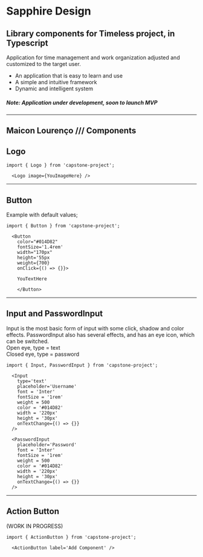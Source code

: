 # Sapphire Design

## Library components for Timeless project, in Typescript

Application for time management and work organization adjusted and customized to the target user.

- An application that is easy to learn and use
- A simple and intuitive framework
- Dynamic and intelligent system

##### Note: Application under development, soon to launch MVP

---

## **Maicon Lourenço** /// Components

## Logo

```
import { Logo } from 'capstone-project';

  <Logo image={YouImageHere} />
```

---

## Button

Example with default values;

```
import { Button } from 'capstone-project';

  <Button
    color="#014D82"
    fontSize='1.4rem'
    width="170px"
    height='55px
    weight={700}
    onClick={() => {}}>

    YouTextHere

    </Button>

```

---

## Input and PasswordInput

Input is the most basic form of input with some click, shadow and color effects.
PasswordInput also has several effects, and has an eye icon, which can be switched. \
Open eye, type = text \
Closed eye, type = password

```
import { Input, PasswordInput } from 'capstone-project';

  <Input
    type='text'
    placeholder='Username'
    font = 'Inter'
    fontSize = '1rem'
    weight = 500
    color = '#014D82'
    width = '220px'
    height = '30px'
    onTextChange={() => {}}
  />

  <PasswordInput
    placeholder='Password'
    font = 'Inter'
    fontSize = '1rem'
    weight = 500
    color = '#014D82'
    width = '220px'
    height = '30px'
    onTextChange={() => {}}
  />

```

---

## Action Button

(WORK IN PROGRESS)

```
import { ActionButton } from 'capstone-project';

  <ActionButton label='Add Component' />

```

